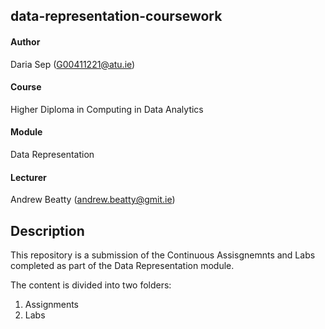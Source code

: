 ## data-representation-coursework

#### Author
Daria Sep (G00411221@atu.ie)
#### Course
Higher Diploma in Computing in Data Analytics
#### Module
Data Representation
#### Lecturer
Andrew Beatty (andrew.beatty@gmit.ie)

## Description
This repository is a submission of the Continuous Assisgnemnts and Labs completed as part of the Data Representation module. 

The content is divided into two folders:
1. Assignments
2. Labs

